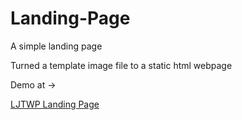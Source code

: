# Landing-Page
A simple landing page

Turned a template image file to a static html webpage

Demo at ->

[LJTWP Landing Page](https://ljtwp-landing-page.netlify.app)
